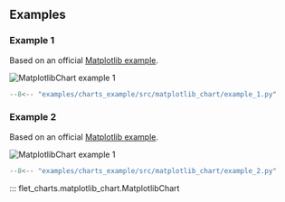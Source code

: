 ## Examples

### Example 1

Based on an
official [Matplotlib example](https://matplotlib.org/stable/gallery/lines_bars_and_markers/bar_colors.html#sphx-glr-gallery-lines-bars-and-markers-bar-colors-py).

![MatplotlibChart example 1](examples/charts_example/src/matplotlib_chart/example_1.png)

```python
--8<-- "examples/charts_example/src/matplotlib_chart/example_1.py"
```

### Example 2

Based on an
official [Matplotlib example](https://matplotlib.org/stable/gallery/lines_bars_and_markers/cohere.html#sphx-glr-gallery-lines-bars-and-markers-cohere-py).

![MatplotlibChart example 1](examples/charts_example/src/matplotlib_chart/example_2.png)

```python
--8<-- "examples/charts_example/src/matplotlib_chart/example_2.py"
```

::: flet_charts.matplotlib_chart.MatplotlibChart
